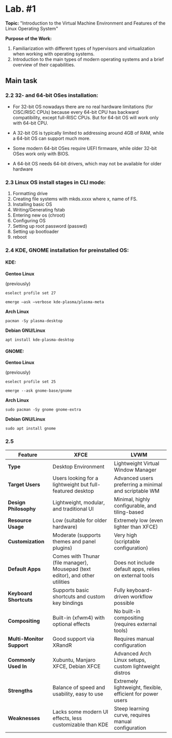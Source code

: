 # Lab. #1

**Topic:** "Introduction to the Virtual Machine Environment and Features of the Linux Operating System"

**Purpose of the Work:**
1. Familiarization with different types of hypervisors and virtualization when working with operating systems.
2. Introduction to the main types of modern operating systems and a brief overview of their capabilities.

## Main task

### 2.2 32- and 64-bit OSes installation:

- For 32-bit OS nowadays there are no real hardware limitations (for CISC/RISC CPUs) because every 64-bit CPU has backward compatibility, except full-RISC CPUs. But for 64-bit OS will work only with 64-bit CPU.

- A 32-bit OS is typically limited to addressing around 4GB of RAM, while a 64-bit OS can support much more.

- Some modern 64-bit OSes require UEFI firmware, while older 32-bit OSes work only with BIOS.

- A 64-bit OS needs 64-bit drivers, which may not be available for older hardware

### 2.3  Linux OS install stages in CLI mode:
1. Formatting drive
2. Creating file systems with mkds.xxxx where x, name of FS.
3. Installing basic OS
4. Writing/Generating fstab
5. Entering new os (chroot)
6. Configuring OS
7. Setting up root password (passwd)
8. Setting up bootloader
9. reboot

### 2.4 KDE, GNOME installation for preinstalled OS:

#### KDE:

**Gentoo Linux**

(previously) 
```
eselect profile set 27
```

```
emerge –ask –verbose kde-plasma/plasma-meta
```

**Arch Linux**

```
pacman -Sy plasma-desktop
```

**Debian GNU/Linux**

```
apt install kde-plasma-desktop
```

#### GNOME:

**Gentoo Linux**

(previously) 
```
eselect profile set 25
```

```
emerge --ask gnome-base/gnome
```

**Arch Linux**

```
sudo pacman -Sy gnome gnome-extra
```

**Debian GNU/Linux**

```
sudo apt install gnome
```

### 2.5 

| Feature        | XFCE                           | LVWM                           |
|--------------|--------------------------------|--------------------------------|
| **Type**      | Desktop Environment           | Lightweight Virtual Window Manager |
| **Target Users** | Users looking for a lightweight but full-featured desktop | Advanced users preferring a minimal and scriptable WM |
| **Design Philosophy** | Lightweight, modular, and traditional UI | Minimal, highly configurable, and tiling-based |
| **Resource Usage** | Low (suitable for older hardware) | Extremely low (even lighter than XFCE) |
| **Customization** | Moderate (supports themes and panel plugins) | Very high (scriptable configuration) |
| **Default Apps** | Comes with Thunar (file manager), Mousepad (text editor), and other utilities | Does not include default apps, relies on external tools |
| **Keyboard Shortcuts** | Supports basic shortcuts and custom key bindings | Fully keyboard-driven workflow possible |
| **Compositing** | Built-in (xfwm4) with optional effects | No built-in compositing (requires external tools) |
| **Multi-Monitor Support** | Good support via XRandR | Requires manual configuration |
| **Commonly Used In** | Xubuntu, Manjaro XFCE, Debian XFCE | Advanced Arch Linux setups, custom lightweight distros |
| **Strengths** | Balance of speed and usability, easy to use | Extremely lightweight, flexible, efficient for power users |
| **Weaknesses** | Lacks some modern UI effects, less customizable than KDE | Steep learning curve, requires manual configuration |
